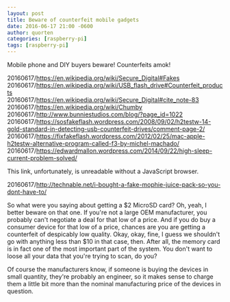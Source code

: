 ```yaml
---
layout: post
title: Beware of counterfeit mobile gadgets
date: 2016-06-17 21:00 -0600
author: quorten
categories: [raspberry-pi]
tags: [raspberry-pi]
---
```


Mobile phone and DIY buyers beware!  Counterfeits amok!

20160617/https://en.wikipedia.org/wiki/Secure_Digital#Fakes  
20160617/https://en.wikipedia.org/wiki/USB_flash_drive#Counterfeit_products  
20160617/https://en.wikipedia.org/wiki/Secure_Digital#cite_note-83  
20160617/https://en.wikipedia.org/wiki/Chumby  
20160617/http://www.bunniestudios.com/blog/?page_id=1022  
20160617/https://sosfakeflash.wordpress.com/2008/09/02/h2testw-14-gold-standard-in-detecting-usb-counterfeit-drives/comment-page-2/  
20160617/https://fixfakeflash.wordpress.com/2012/02/25/mac-apple-h2testw-alternative-program-called-f3-by-michel-machado/  
20160617/https://edwardmallon.wordpress.com/2014/09/22/high-sleep-current-problem-solved/

This link, unfortunately, is unreadable without a JavaScript browser.

20160617/http://technable.net/i-bought-a-fake-mophie-juice-pack-so-you-dont-have-to/

So what were you saying about getting a $2 MicroSD card?  Oh, yeah, I
better beware on that one.  If you're not a large OEM manufacturer,
you probably can't negotiate a deal for that low of a price.  And if
you do buy a consumer device for that low of a price, chances are you
are getting a counterfeit of despicably low quality.  Okay, okay,
fine, I guess we shouldn't go with anything less than $10 in that
case, then.  After all, the memory card is in fact one of the most
important part of the system.  You don't want to loose all your data
that you're trying to scan, do you?

<!-- more -->

Of course the manufacturers know, if someone is buying the devices in
small quantity, they're probably an engineer, so it makes sense to
charge them a little bit more than the nominal manufacturing price of
the devices in question.
